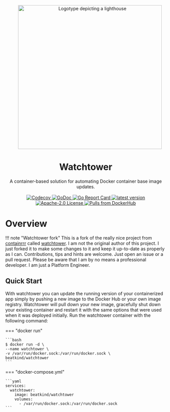 <p style="text-align: center; margin-left: 1.6rem;">
  <img alt="Logotype depicting a lighthouse" src="./images/logo-450px.png" width="450" />
</p>
<h1 align="center">
  Watchtower
</h1>

<p align="center">
  A container-based solution for automating Docker container base image updates.
  <br/><br/>
  <a href="https://codecov.io/gh/beatkind/watchtower">
    <img alt="Codecov" src="https://codecov.io/gh/beatkind/watchtower/branch/main/graph/badge.svg">
  </a>
  <a href="https://godoc.org/github.com/beatkind/watchtower">
    <img alt="GoDoc" src="https://godoc.org/github.com/beatkind/watchtower?status.svg" />
  </a>
  <a href="https://goreportcard.com/report/github.com/beatkind/watchtower">
    <img alt="Go Report Card" src="https://goreportcard.com/badge/github.com/beatkind/watchtower" />
  </a>
  <a href="https://github.com/beatkind/watchtower/releases">
    <img alt="latest version" src="https://img.shields.io/github/tag/beatkind/watchtower.svg" />
  </a>
  <a href="https://www.apache.org/licenses/LICENSE-2.0">
    <img alt="Apache-2.0 License" src="https://img.shields.io/github/license/beatkind/watchtower.svg" />
  </a>
  <a href="https://hub.docker.com/r/beatkind/watchtower">
    <img alt="Pulls from DockerHub" src="https://img.shields.io/docker/pulls/beatkind/watchtower.svg" />
  </a>
</p>

# Overview

!!! note "Watchtower fork"
    This is a fork of the really nice project from [containrrr](https://github.com/containrrr) called [watchtower](https://github.com/containrrr/watchtower).
    I am not the original author of this project. I just forked it to make some changes to it and keep it up-to-date as properly as I can.
    Contributions, tips and hints are welcome. Just open an issue or a pull request. Please be aware that I am by no means a professional developer. I am just a Platform Engineer.

## Quick Start

With watchtower you can update the running version of your containerized app simply by pushing a new image to the Docker
Hub or your own image registry. Watchtower will pull down your new image, gracefully shut down your existing container
and restart it with the same options that were used when it was deployed initially. Run the watchtower container with
the following command:

=== "docker run"

    ```bash
    $ docker run -d \
    --name watchtower \
    -v /var/run/docker.sock:/var/run/docker.sock \
    beatkind/watchtower
    ```

=== "docker-compose.yml"

    ```yaml
    services:
      watchtower:
        image: beatkind/watchtower
        volumes:
          - /var/run/docker.sock:/var/run/docker.sock
    ```
